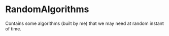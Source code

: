 # RandomAlgorithms
Contains some algorithms (built by me) that we may need at random instant of time.
